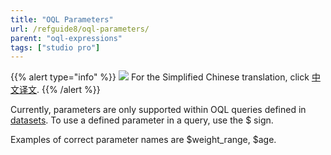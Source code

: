 ```yaml
---
title: "OQL Parameters"
url: /refguide8/oql-parameters/
parent: "oql-expressions"
tags: ["studio pro"]
---
```


{{% alert type="info" %}}
<img src="attachments/chinese-translation/china.png" style="display: inline-block; margin: 0" /> For the Simplified Chinese translation, click [中文译文](https://cdn.mendix.tencent-cloud.com/documentation/refguide8/oql-parameters.pdf).
{{% /alert %}}

Currently, parameters are only supported within OQL queries defined in [datasets](data-sets). To use a defined parameter in a query, use the $ sign.

Examples of correct parameter names are $weight_range, $age.
